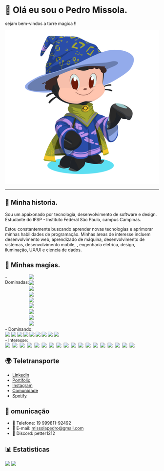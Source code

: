 # 🚪 Olá eu sou o Pedro Missola.

sejam bem-vindos a torre magica !!

![Octupus Mages](image/README/1693621427057.png)

---

## 📖 Minha historia.

Sou um apaixonado por tecnologia, desenvolvimento de software e design. Estudante do IFSP - Instituto Federal São Paulo, campus Campinas.

Estou constantemente buscando aprender novas tecnologias e aprimorar minhas habilidades de programação. Minhas áreas de interesse incluem desenvolvimento web, aprendizado de máquina, desenvolvimento de sistemas, desenvolvimento mobile, , engenharia eletrica, design, iluminação, UX/UI e ciencia de dados.

## 🌟 Minhas magias.

<div style="display: flex; width: 84px;">
- Dominadas:
    <div>
        <img width="24" src="https://cdn.jsdelivr.net/gh/devicons/devicon/icons/javascript/javascript-original.svg" />
        <img width="24" src="https://cdn.jsdelivr.net/gh/devicons/devicon/icons/markdown/markdown-original.svg" />
        <img width="24" src="https://cdn.jsdelivr.net/gh/devicons/devicon/icons/c/c-original.svg" />
        <img width="24" src="https://cdn.jsdelivr.net/gh/devicons/devicon/icons/git/git-original-wordmark.svg" />
        <img width="24" src="https://cdn.jsdelivr.net/gh/devicons/devicon/icons/bootstrap/bootstrap-original.svg">
        <img width="24" src="https://cdn.jsdelivr.net/gh/devicons/devicon/icons/figma/figma-original.svg" />
        <img width="24" src="https://cdn.jsdelivr.net/gh/devicons/devicon/icons/css3/css3-original-wordmark.svg" />
        <img width="24" src="https://cdn.jsdelivr.net/gh/devicons/devicon/icons/html5/html5-original-wordmark.svg" />
        <img width="24" src="https://cdn.jsdelivr.net/gh/devicons/devicon/icons/java/java-original-wordmark.svg" />
    </div>
</div>

<div>
- Dominando:
    <div>
        <img width="24" src="https://cdn.jsdelivr.net/gh/devicons/devicon/icons/python/python-original.svg" />
        <img width="24" src="https://cdn.jsdelivr.net/gh/devicons/devicon/icons/react/react-original.svg" />
        <img width="24" src="https://cdn.jsdelivr.net/gh/devicons/devicon/icons/typescript/typescript-original.svg" />
        <img width="24" src="https://cdn.jsdelivr.net/gh/devicons/devicon/icons/firebase/firebase-plain.svg" />
        <img width="24" src="https://cdn.jsdelivr.net/gh/devicons/devicon/icons/docker/docker-original-wordmark.svg" />
        <img width="24" src="https://cdn.jsdelivr.net/gh/devicons/devicon/icons/npm/npm-original-wordmark.svg" />
        <img width="24" src="https://cdn.jsdelivr.net/gh/devicons/devicon/icons/mysql/mysql-original-wordmark.svg" />
        <img width="24" src="https://cdn.jsdelivr.net/gh/devicons/devicon/icons/nodejs/nodejs-original.svg" />
        <img width="24" src="https://cdn.jsdelivr.net/gh/devicons/devicon/icons/github/github-original.svg" />
    </div>
</div>

<div>
- Interesse:
    <div style="display: flex">
        <img width="24" src="https://cdn.jsdelivr.net/gh/devicons/devicon/icons/angularjs/angularjs-original.svg" />
        <img width="24" src="https://cdn.jsdelivr.net/gh/devicons/devicon/icons/nextjs/nextjs-original.svg" />
        <img width="24" src="https://cdn.jsdelivr.net/gh/devicons/devicon/icons/nestjs/nestjs-plain.svg" />
        <img width="24" src="https://cdn.jsdelivr.net/gh/devicons/devicon/icons/kubernetes/kubernetes-plain-wordmark.svg" />
        <img width="24" src="https://cdn.jsdelivr.net/gh/devicons/devicon/icons/tailwindcss/tailwindcss-original-wordmark.svg" />
        <img width="24" src="https://cdn.jsdelivr.net/gh/devicons/devicon/icons/flutter/flutter-original.svg" />
        <img width="24" src="https://cdn.jsdelivr.net/gh/devicons/devicon/icons/swift/swift-original.svg" />
        <img width="24" src="https://cdn.jsdelivr.net/gh/devicons/devicon/icons/kotlin/kotlin-original.svg" />
        <img width="24" src="https://cdn.jsdelivr.net/gh/devicons/devicon/icons/ruby/ruby-original-wordmark.svg" />
        <img width="24" src="https://cdn.jsdelivr.net/gh/devicons/devicon/icons/vuejs/vuejs-original-wordmark.svg" />
        <img width="24" src="https://cdn.jsdelivr.net/gh/devicons/devicon/icons/azure/azure-original-wordmark.svg" />
        <img width="24" src="https://cdn.jsdelivr.net/gh/devicons/devicon/icons/bash/bash-original.svg" />
        <img width="24" src="https://cdn.jsdelivr.net/gh/devicons/devicon/icons/digitalocean/digitalocean-original-wordmark.svg" />
        <img width="24" src="https://cdn.jsdelivr.net/gh/devicons/devicon/icons/go/go-original-wordmark.svg" />
        <img width="24" src="https://cdn.jsdelivr.net/gh/devicons/devicon/icons/jquery/jquery-original-wordmark.svg" />
        <img width="24" src="https://cdn.jsdelivr.net/gh/devicons/devicon/icons/lua/lua-original-wordmark.svg" />
        <img width="24" src="https://cdn.jsdelivr.net/gh/devicons/devicon/icons/less/less-plain-wordmark.svg" />
        <img width="24" src="https://cdn.jsdelivr.net/gh/devicons/devicon/icons/sass/sass-original.svg" />
    </div>
</div>

## 🌍 Teletransporte

- [Linkedin](https://www.linkedin.com/in/seu-linkedin)
- [Portifolio](#)
- [Instagram](https://www.instagram.com/missolapedro/)
- [Comunidade](https://discord.gg/qFuDHHdBD2)
- [Spotify](https://open.spotify.com/user/lf1ckxgaqohrzulfzn8akwk3i?si=d9af86c71d9841ee)

## 🔗 omunicação

- 📱 Telefone: 19 999811-92492
- 📧 E-mail: missolapedro@gmail.com
- 💬 Discord: petter1212

## 📊 Estatisticas

<div>
    <a href="https://github.com/MissolaPedro"></a>
    <img loading="lazy" height=""
        src="https://github-readme-stats.vercel.app/api?username=MissolaPedro&show_icons=true&border_radius=12px&title_color=F9F9FA&custom_title=Status&card_width=200px&text_bold=true&ring_color=0D55C3&icon_color=0D55C3&border_color=0D55C3&bg_color=DEG,161616,000000&text_color=919399)](https://github.com/MissolaPedro" />
    <img loading="lazy" height=""
        src="https://github-readme-stats.vercel.app/api/top-langs/?username=MissolaPedro&layout=compact&custom_title=Linguagens&card_width=400px&langs_count=10&border_color=0D55C3&bg_color=DEG,161616,000000&text_color=919399&border_radius=12px&title_color=F9F9FA)](https://github.com/MissolaPedro" />
</div>
